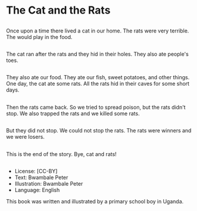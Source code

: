 # The Cat and the Rats

##
Once upon a time there lived a cat in our home. The rats were very terrible. The
would play in the food.

##
The cat ran after the rats and they hid in their holes. They also ate people's toes.

##
They also ate our food. They ate our fish,
sweet potatoes, and other things. One day, the
cat ate some rats. All the rats hid in their caves
for some short days.

##
Then the rats came back. So we tried to spread poison, but the rats didn't stop.
We also trapped the rats and we killed some rats.

##
But they did not stop. We could not stop the rats. The rats were winners and we
were losers.

##
This is the end of the story. Bye, cat and rats!

##
* License: [CC-BY]
* Text: Bwambale Peter
* Illustration: Bwambale Peter
* Language: English

This book was written and illustrated by a primary school boy in Uganda.
